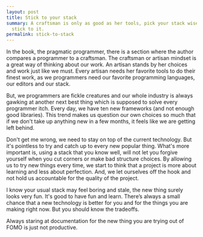 ```yaml
---
layout: post
title: Stick to your stack
summary: A craftsman is only as good as her tools, pick your stack wisely and
  stick to it.
permalink: stick-to-stack
---
```

In the book, the pragmatic programmer, there is a section where the author compares a programmer to a craftsman. The craftsman or artisan mindset is a great way of thinking about our work. An artisan stands by her choices and work just like we must. Every artisan needs her favorite tools to do their finest work, as we programmers need our favorite programming languages, our editors and our stack.

But, we programmers are fickle creatures and our whole industry is always gawking at another next best thing which is supposed to solve every programmer itch. Every day, we have ten new frameworks (and not enough good libraries). This trend makes us question our own choices so much that if we don't take up anything new in a few months, it feels like we are getting left behind.

Don't get me wrong, we need to stay on top of the current technology. But it's pointless to try and catch up to every new popular thing. What's more important is, using a stack that you know well, will not let you forgive yourself when you cut corners or make bad structure choices. By allowing us to try new things every time, we start to think that a project is more about learning and less about perfection. And, we let ourselves off the hook and not hold us accountable for the quality of the project.

I know your usual stack may feel boring and stale, the new thing surely looks very fun. It's good to have fun and learn. There’s always a small chance that a new technology is better for you and for the things you are making right now. But you should know the tradeoffs.

Always staring at documentation for the new thing you are trying out of FOMO is just not productive.